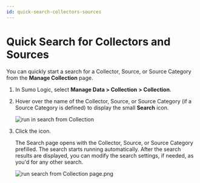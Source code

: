 ```yaml
---
id: quick-search-collectors-sources
---
```


# Quick Search for Collectors and Sources

You can quickly start a search for a Collector, Source, or Source Category from the **Manage Collection** page. 

1. In Sumo Logic, select **Manage Data \> Collection** **\> Collection**. 
1. Hover over the name of the Collector, Source, or Source Category (if a Source Category is defined) to display the small **Search** icon.  

    ![run in search from Collection](/img/search/get-started-search/search-basics/run-in-search-from-collection-page.png)

1. Click the icon.

    The Search page opens with the Collector, Source, or Source Category prefilled. The search starts running automatically. After the search  results are displayed, you can modify the search settings, if needed, as you'd for any other search.

    ![run search from Collection page.png](/img/search/get-started-search/search-basics/collector-source.png)
